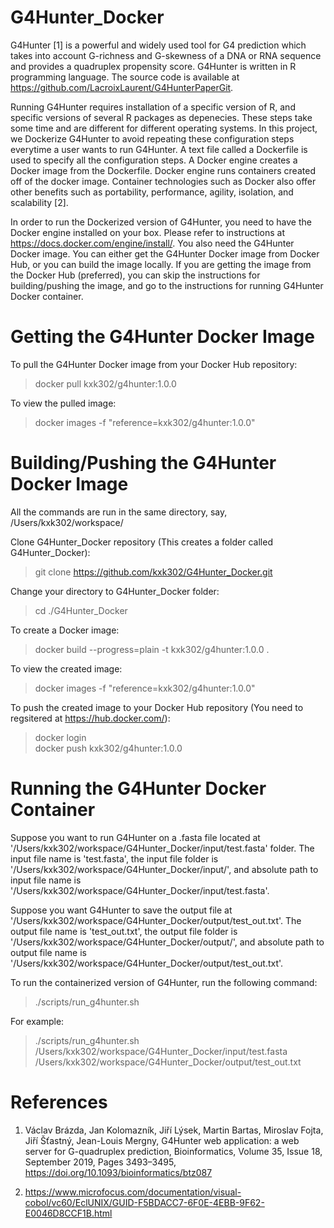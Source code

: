 # G4Hunter_Docker

G4Hunter [1] is a powerful and widely used tool for G4 prediction which takes into account G-richness and G-skewness of a DNA or
RNA sequence and provides a quadruplex propensity score. G4Hunter is written in R programming language. The source code is
available at https://github.com/LacroixLaurent/G4HunterPaperGit.

Running G4Hunter requires installation of a specific version of R, and specific versions of several R packages as depenecies. These
steps take some time and are different for different operating systems. In this project, we Dockerize G4Hunter to avoid repeating
these configuration steps everytime a user wants to run G4Hunter. A text file called a Dockerfile is used to specify all the
configuration steps. A Docker engine creates a Docker image from the Dockerfile. Docker engine runs containers created off of the
docker image. Container technologies such as Docker also offer other benefits such as portability, performance, agility, isolation,
and scalability [2].

In order to run the Dockerized version of G4Hunter, you need to have the Docker engine installed on your box. Please refer to
instructions at https://docs.docker.com/engine/install/. You also need the G4Hunter Docker image. You can either get the G4Hunter
Docker image from Docker Hub, or you can build the image locally. If you are getting the image from the Docker Hub (preferred),
you can skip the instructions for building/pushing the image, and go to the instructions for running G4Hunter Docker container.

# Getting the G4Hunter Docker Image

To pull the G4Hunter Docker image from your Docker Hub repository:
> docker pull kxk302/g4hunter:1.0.0

To view the pulled image:
> docker images -f "reference=kxk302/g4hunter:1.0.0"

# Building/Pushing the G4Hunter Docker Image

All the commands are run in the same directory, say, /Users/kxk302/workspace/

Clone G4Hunter_Docker repository (This creates a folder called G4Hunter_Docker):
> git clone https://github.com/kxk302/G4Hunter_Docker.git

Change your directory to G4Hunter_Docker folder:
> cd ./G4Hunter_Docker

To create a Docker image:
> docker build --progress=plain -t kxk302/g4hunter:1.0.0 .

To view the created image:
> docker images -f "reference=kxk302/g4hunter:1.0.0"

To push the created image to your Docker Hub repository (You need to regsitered at https://hub.docker.com/):
> docker login\
> docker push kxk302/g4hunter:1.0.0

# Running the G4Hunter Docker Container

Suppose you want to run G4Hunter on a .fasta file located at '/Users/kxk302/workspace/G4Hunter_Docker/input/test.fasta' folder.
The input file name is 'test.fasta', the input file folder is '/Users/kxk302/workspace/G4Hunter_Docker/input/', and absolute path
to input file name is '/Users/kxk302/workspace/G4Hunter_Docker/input/test.fasta'.

Suppose you want G4Hunter to save the output file at '/Users/kxk302/workspace/G4Hunter_Docker/output/test_out.txt'. The output file
name is 'test_out.txt', the output file folder is '/Users/kxk302/workspace/G4Hunter_Docker/output/', and absolute path
to output file name is '/Users/kxk302/workspace/G4Hunter_Docker/output/test_out.txt'.

To run the containerized version of G4Hunter, run the following command:
> ./scripts/run_g4hunter.sh <InputFileAbsolutePath> <OutputFileAbsolutePath>

For example:

> ./scripts/run_g4hunter.sh  /Users/kxk302/workspace/G4Hunter_Docker/input/test.fasta /Users/kxk302/workspace/G4Hunter_Docker/output/test_out.txt

# References

1. Václav Brázda, Jan Kolomazník, Jiří Lýsek, Martin Bartas, Miroslav Fojta, Jiří Šťastný, Jean-Louis Mergny, G4Hunter web
   application: a web server for G-quadruplex prediction, Bioinformatics, Volume 35, Issue 18, September 2019, Pages 3493–3495,
   https://doi.org/10.1093/bioinformatics/btz087

2. https://www.microfocus.com/documentation/visual-cobol/vc60/EclUNIX/GUID-F5BDACC7-6F0E-4EBB-9F62-E0046D8CCF1B.html
